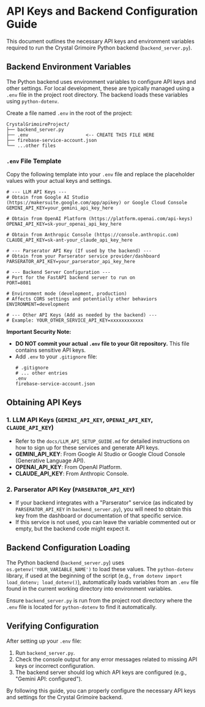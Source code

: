 # API Keys and Backend Configuration Guide

This document outlines the necessary API keys and environment variables required to run the Crystal Grimoire Python backend (`backend_server.py`).

## Backend Environment Variables

The Python backend uses environment variables to configure API keys and other settings. For local development, these are typically managed using a `.env` file in the project root directory. The backend loads these variables using `python-dotenv`.

Create a file named `.env` in the root of the project:

```
CrystalGrimoireProject/
├── backend_server.py
├── .env                     <-- CREATE THIS FILE HERE
├── firebase-service-account.json
└── ...other files
```

### `.env` File Template

Copy the following template into your `.env` file and replace the placeholder values with your actual keys and settings.

```env
# --- LLM API Keys ---
# Obtain from Google AI Studio (https://makersuite.google.com/app/apikey) or Google Cloud Console
GEMINI_API_KEY=your_gemini_api_key_here

# Obtain from OpenAI Platform (https://platform.openai.com/api-keys)
OPENAI_API_KEY=sk-your_openai_api_key_here

# Obtain from Anthropic Console (https://console.anthropic.com)
CLAUDE_API_KEY=sk-ant-your_claude_api_key_here

# --- Parserator API Key (If used by the backend) ---
# Obtain from your Parserator service provider/dashboard
PARSERATOR_API_KEY=your_parserator_api_key_here

# --- Backend Server Configuration ---
# Port for the FastAPI backend server to run on
PORT=8081

# Environment mode (development, production)
# Affects CORS settings and potentially other behaviors
ENVIRONMENT=development

# --- Other API Keys (Add as needed by the backend) ---
# Example: YOUR_OTHER_SERVICE_API_KEY=xxxxxxxxxxxx
```

**Important Security Note:**
*   **DO NOT commit your actual `.env` file to your Git repository.** This file contains sensitive API keys.
*   Add `.env` to your `.gitignore` file:
    ```
    # .gitignore
    # ... other entries
    .env
    firebase-service-account.json
    ```

## Obtaining API Keys

### 1. LLM API Keys (`GEMINI_API_KEY`, `OPENAI_API_KEY`, `CLAUDE_API_KEY`)
   *   Refer to the `docs/LLM_API_SETUP_GUIDE.md` for detailed instructions on how to sign up for these services and generate API keys.
   *   **GEMINI_API_KEY**: From Google AI Studio or Google Cloud Console (Generative Language API).
   *   **OPENAI_API_KEY**: From OpenAI Platform.
   *   **CLAUDE_API_KEY**: From Anthropic Console.

### 2. Parserator API Key (`PARSERATOR_API_KEY`)
   *   If your backend integrates with a "Parserator" service (as indicated by `PARSERATOR_API_KEY` in `backend_server.py`), you will need to obtain this key from the dashboard or documentation of that specific service.
   *   If this service is not used, you can leave the variable commented out or empty, but the backend code might expect it.

## Backend Configuration Loading

The Python backend (`backend_server.py`) uses `os.getenv('YOUR_VARIABLE_NAME')` to load these values. The `python-dotenv` library, if used at the beginning of the script (e.g., `from dotenv import load_dotenv; load_dotenv()`), automatically loads variables from an `.env` file found in the current working directory into environment variables.

Ensure `backend_server.py` is run from the project root directory where the `.env` file is located for `python-dotenv` to find it automatically.

## Verifying Configuration

After setting up your `.env` file:
1.  Run `backend_server.py`.
2.  Check the console output for any error messages related to missing API keys or incorrect configuration.
3.  The backend server should log which API keys are configured (e.g., "Gemini API: configured").

By following this guide, you can properly configure the necessary API keys and settings for the Crystal Grimoire backend.
